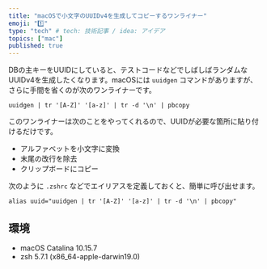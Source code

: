 ```yaml
---
title: "macOSで小文字のUUIDv4を生成してコピーするワンライナー"
emoji: "1️⃣"
type: "tech" # tech: 技術記事 / idea: アイデア
topics: ["mac"]
published: true
---
```


DBの主キーをUUIDにしていると、テストコードなどでしばしばランダムなUUIDv4を生成したくなります。macOSには `uuidgen` コマンドがありますが、さらに手間を省くのが次のワンライナーです。

```
uuidgen | tr '[A-Z]' '[a-z]' | tr -d '\n' | pbcopy
```

このワンライナーは次のことをやってくれるので、UUIDが必要な箇所に貼り付けるだけです。

* アルファベットを小文字に変換
* 末尾の改行を除去
* クリップボードにコピー

次のように `.zshrc` などでエイリアスを定義しておくと、簡単に呼び出せます。

```
alias uuid="uuidgen | tr '[A-Z]' '[a-z]' | tr -d '\n' | pbcopy"
```

## 環境

* macOS Catalina 10.15.7
* zsh 5.7.1 (x86_64-apple-darwin19.0)
